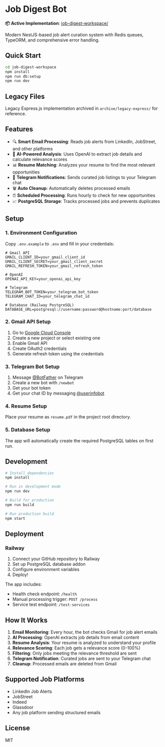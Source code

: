 # Job Digest Bot

**📦 Active Implementation**: [job-digest-workspace/](./job-digest-workspace/README.md)

Modern NestJS-based job alert curation system with Redis queues, TypeORM, and comprehensive error handling.

## Quick Start

```bash
cd job-digest-workspace
npm install
npm run db:setup
npm run dev
```

## Legacy Files

Legacy Express.js implementation archived in `archive/legacy-express/` for reference.

## Features

- 🔍 **Smart Email Processing**: Reads job alerts from LinkedIn, JobStreet, and other platforms
- 🧠 **AI-Powered Analysis**: Uses OpenAI to extract job details and calculate relevance scores
- 📊 **Resume Matching**: Analyzes your resume to find the most relevant opportunities
- 🤖 **Telegram Notifications**: Sends curated job listings to your Telegram chat
- 🗑️ **Auto Cleanup**: Automatically deletes processed emails
- ⏰ **Scheduled Processing**: Runs hourly to check for new opportunities
- 📈 **PostgreSQL Storage**: Tracks processed jobs and prevents duplicates

## Setup

### 1. Environment Configuration

Copy `.env.example` to `.env` and fill in your credentials:

```env
# Gmail API
GMAIL_CLIENT_ID=your_gmail_client_id
GMAIL_CLIENT_SECRET=your_gmail_client_secret
GMAIL_REFRESH_TOKEN=your_gmail_refresh_token

# OpenAI
OPENAI_API_KEY=your_openai_api_key

# Telegram
TELEGRAM_BOT_TOKEN=your_telegram_bot_token
TELEGRAM_CHAT_ID=your_telegram_chat_id

# Database (Railway PostgreSQL)
DATABASE_URL=postgresql://username:password@hostname:port/database
```

### 2. Gmail API Setup

1. Go to [Google Cloud Console](https://console.cloud.google.com/)
2. Create a new project or select existing one
3. Enable Gmail API
4. Create OAuth2 credentials
5. Generate refresh token using the credentials

### 3. Telegram Bot Setup

1. Message [@BotFather](https://t.me/BotFather) on Telegram
2. Create a new bot with `/newbot`
3. Get your bot token
4. Get your chat ID by messaging [@userinfobot](https://t.me/userinfobot)

### 4. Resume Setup

Place your resume as `resume.pdf` in the project root directory.

### 5. Database Setup

The app will automatically create the required PostgreSQL tables on first run.

## Development

```bash
# Install dependencies
npm install

# Run in development mode
npm run dev

# Build for production
npm run build

# Run production build
npm start
```

## Deployment

### Railway

1. Connect your GitHub repository to Railway
2. Set up PostgreSQL database addon
3. Configure environment variables
4. Deploy!

The app includes:
- Health check endpoint: `/health`
- Manual processing trigger: `POST /process`
- Service test endpoint: `/test-services`

## How It Works

1. **Email Monitoring**: Every hour, the bot checks Gmail for job alert emails
2. **AI Processing**: OpenAI extracts job details from email content
3. **Resume Analysis**: Your resume is analyzed to understand your profile
4. **Relevance Scoring**: Each job gets a relevance score (0-100%)
5. **Filtering**: Only jobs meeting the relevance threshold are sent
6. **Telegram Notification**: Curated jobs are sent to your Telegram chat
7. **Cleanup**: Processed emails are deleted from Gmail

## Supported Job Platforms

- LinkedIn Job Alerts
- JobStreet
- Indeed
- Glassdoor
- Any job platform sending structured emails

## License

MIT